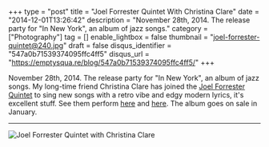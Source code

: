 +++
type = "post"
title = "Joel Forrester Quintet With Christina Clare"
date = "2014-12-01T13:26:42"
description = "November 28th, 2014. The release party for \"In New York\", an album of jazz songs."
category = ["Photography"]
tag = []
enable_lightbox = false
thumbnail = "joel-forrester-quintet@240.jpg"
draft = false
disqus_identifier = "547a0b71539374095ffc4ff5"
disqus_url = "https://emptysqua.re/blog/547a0b71539374095ffc4ff5/"
+++

<p>November 28th, 2014. The release party for "In New York", an album of jazz songs. My long-time friend Christina Clare has joined the <a href="http://joelforrester.com/">Joel Forrester Quintet</a> to sing new songs with a retro vibe and edgy modern lyrics, it's excellent stuff. See them perform <a href="https://www.youtube.com/watch?v=_APrNeGoS-E">here</a> and <a href="https://www.youtube.com/watch?v=FK2mBqvLpmc">here</a>. The album goes on sale in January.</p>
<hr />
<p><img style="display:block; margin-left:auto; margin-right:auto;" src="joel-forrester-quintet.jpg" alt="Joel Forrester Quintet with Christina Clare" title="Joel Forrester Quintet with Christina Clare" /></p>
